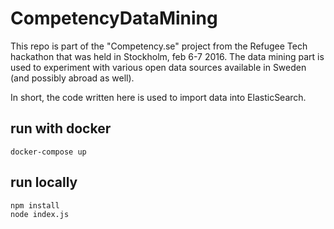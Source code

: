 # CompetencyDataMining

This repo is part of the "Competency.se" project from the Refugee Tech hackathon that was held in Stockholm, feb 6-7 2016. The data mining part is used to experiment with various open data sources available in Sweden (and possibly abroad as well).

In short, the code written here is used to import data into ElasticSearch.

## run with docker

```
docker-compose up
```

## run locally

```
npm install
node index.js
```
